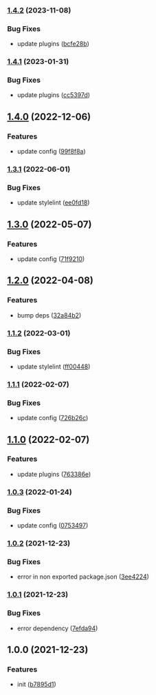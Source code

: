 

### [1.4.2](https://github.com/CyanSalt/stylelint-config-preset/compare/v1.4.1...v1.4.2) (2023-11-08)


### Bug Fixes

* update plugins ([bcfe28b](https://github.com/CyanSalt/stylelint-config-preset/commit/bcfe28b3b1e9362fe161e3aa6ee6d469eeb62881))

### [1.4.1](https://github.com/CyanSalt/stylelint-config-preset/compare/v1.4.0...v1.4.1) (2023-01-31)


### Bug Fixes

* update plugins ([cc5397d](https://github.com/CyanSalt/stylelint-config-preset/commit/cc5397d11f72f44592e0eeb3a6fbfdd6527b6be9))

## [1.4.0](https://github.com/CyanSalt/stylelint-config-preset/compare/v1.3.1...v1.4.0) (2022-12-06)


### Features

* update config ([99f8f8a](https://github.com/CyanSalt/stylelint-config-preset/commit/99f8f8a79481f7da52a638c67e5d06e9f6705769))

### [1.3.1](https://github.com/CyanSalt/stylelint-config-preset/compare/v1.3.0...v1.3.1) (2022-06-01)


### Bug Fixes

* update stylelint ([ee0fd18](https://github.com/CyanSalt/stylelint-config-preset/commit/ee0fd183122c5e2b846809c9f7c32a0f360036f7))

## [1.3.0](https://github.com/CyanSalt/stylelint-config-preset/compare/v1.2.0...v1.3.0) (2022-05-07)


### Features

* update config ([71f9210](https://github.com/CyanSalt/stylelint-config-preset/commit/71f92105abb88cc2ffde0567473795ec55e9db68))

## [1.2.0](https://github.com/CyanSalt/stylelint-config-preset/compare/v1.1.2...v1.2.0) (2022-04-08)


### Features

* bump deps ([32a84b2](https://github.com/CyanSalt/stylelint-config-preset/commit/32a84b21272f06702c8baabd92c5e445bb5b0072))

### [1.1.2](https://github.com/CyanSalt/stylelint-config-preset/compare/v1.1.1...v1.1.2) (2022-03-01)


### Bug Fixes

* update stylelint ([ff00448](https://github.com/CyanSalt/stylelint-config-preset/commit/ff00448d048fe7f0fd657506f58e59a97d77e42e))

### [1.1.1](https://github.com/CyanSalt/stylelint-config-preset/compare/v1.1.0...v1.1.1) (2022-02-07)


### Bug Fixes

* update config ([726b26c](https://github.com/CyanSalt/stylelint-config-preset/commit/726b26c99b805aa26b952187a10553e5992ea8ad))

## [1.1.0](https://github.com/CyanSalt/stylelint-config-preset/compare/v1.0.3...v1.1.0) (2022-02-07)


### Features

* update plugins ([763386e](https://github.com/CyanSalt/stylelint-config-preset/commit/763386e80f763f9e8c0d535857dbfd87352373fa))

### [1.0.3](https://github.com/CyanSalt/stylelint-config-preset/compare/v1.0.2...v1.0.3) (2022-01-24)


### Bug Fixes

* update config ([0753497](https://github.com/CyanSalt/stylelint-config-preset/commit/0753497eb4fc743560cd9cb1cae90b7f2deed96d))

### [1.0.2](https://github.com/CyanSalt/stylelint-config-preset/compare/v1.0.1...v1.0.2) (2021-12-23)


### Bug Fixes

* error in non exported package.json ([3ee4224](https://github.com/CyanSalt/stylelint-config-preset/commit/3ee42249eb2bc96ffbbf0fa33a88435b6772f02a))

### [1.0.1](https://github.com/CyanSalt/stylelint-config-preset/compare/v1.0.0...v1.0.1) (2021-12-23)


### Bug Fixes

* error dependency ([7efda94](https://github.com/CyanSalt/stylelint-config-preset/commit/7efda941514a7ea6a921d430f94fad17f016a4bf))

## 1.0.0 (2021-12-23)


### Features

* init ([b7895d1](https://github.com/CyanSalt/stylelint-config-preset/commit/b7895d1714b1eca5d69c2f278cb73197835f939c))